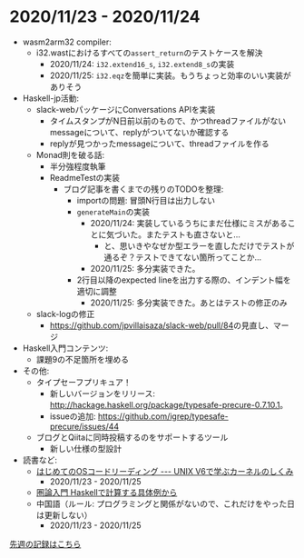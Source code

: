 # 2020/11/23 - 2020/11/24

- wasm2arm32 compiler:
    - i32.wastにおけるすべての`assert_return`のテストケースを解決
        - 2020/11/24: `i32.extend16_s`, `i32.extend8_s`の実装
        - 2020/11/25: `i32.eqz`を簡単に実装。もうちょっと効率のいい実装がありそう
- Haskell-jp活動:
    - slack-webパッケージにConversations APIを実装
        - タイムスタンプがN日前以前のもので、かつthreadファイルがないmessageについて、replyがついてないか確認する
        - replyが見つかったmessageについて、threadファイルを作る
    - Monad則を破る話:
        - 半分強程度執筆
        - ReadmeTestの実装
            - ブログ記事を書くまでの残りのTODOを整理:
                - importの問題: 冒頭N行目は出力しない
                - `generateMain`の実装
                    - 2020/11/24: 実装しているうちにまだ仕様にミスがあることに気づいた。またテストも直さないと...
                        - と、思いきやなぜか型エラーを直しただけでテストが通るぞ？テストできてない箇所ってことか...
                    - 2020/11/25: 多分実装できた。
                - 2行目以降のexpected lineを出力する際の、インデント幅を適切に調整
                    - 2020/11/25: 多分実装できた。あとはテストの修正のみ
    - slack-logの修正
        - <https://github.com/jpvillaisaza/slack-web/pull/84>の見直し、マージ
- Haskell入門コンテンツ:
    - 課題9の不足箇所を埋める
- その他:
    - タイプセーフプリキュア！
        - 新しいバージョンをリリース: <http://hackage.haskell.org/package/typesafe-precure-0.7.10.1>。
        - issueの追加: <https://github.com/igrep/typesafe-precure/issues/44>
    - ブログとQiitaに同時投稿するのをサポートするツール
        - 新しい仕様の型設計
- 読書など:
    - [はじめてのOSコードリーディング --- UNIX V6で学ぶカーネルのしくみ](https://gihyo.jp/dp/ebook/2013/978-4-7741-5517-3)
        - 2020/11/23 - 2020/11/25
    - [圏論入門 Haskellで計算する具体例から](https://www.nippyo.co.jp/shop/book/8340.html)
    - 中国語（ルール: プログラミングと関係がないので、これだけをやった日は更新しない）
        - 2020/11/23 - 2020/11/25

[先週の記録はこちら](https://github.com/igrep/daily-commits/blob/92e7b8326e87988174de587524318f4491be08e6/yesterday.md)
